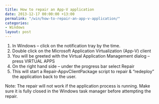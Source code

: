 ```yaml
---
title: How to repair an App-V application
date: 2013-12-17 00:00:00 +13:00
permalink: "/win/how-to-repair-an-app-v-application/"
categories:
- Windows
layout: post
---
```


  1. In Windows – click on the notification tray by the time.
  2. Double click on the Microsoft Application Virtualization (App-V) client
  3. You will be greeted with the Virtual Application Management dialog – press VIRTUAL APPS
  4. On the right hand side – under the progress bar select Repair
  5. This will start a Repair-AppvClientPackage script to repair & &#8220;redeploy&#8221; the application back to the user.

Note: The repair will not work if the application process is running. Make sure it is fully closed in the Windows task manager before attempting the repair.
